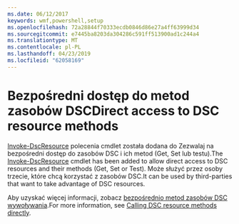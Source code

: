 ```yaml
---
ms.date: 06/12/2017
keywords: wmf,powershell,setup
ms.openlocfilehash: 72a28844f70333ecdb0846d86e27a4ff63999d34
ms.sourcegitcommit: e7445ba8203da304286c591ff513900ad1c244a4
ms.translationtype: MT
ms.contentlocale: pl-PL
ms.lasthandoff: 04/23/2019
ms.locfileid: "62058169"
---
```

# <a name="direct-access-to-dsc-resource-methods"></a><span data-ttu-id="afc0d-102">Bezpośredni dostęp do metod zasobów DSC</span><span class="sxs-lookup"><span data-stu-id="afc0d-102">Direct access to DSC resource methods</span></span>


<span data-ttu-id="afc0d-103">[Invoke-DscResource](https://technet.microsoft.com/library/mt517869.aspx) polecenia cmdlet została dodana do Zezwalaj na bezpośredni dostęp do zasobów DSC i ich metod (Get, Set lub testu).</span><span class="sxs-lookup"><span data-stu-id="afc0d-103">The [Invoke-DscResource](https://technet.microsoft.com/library/mt517869.aspx) cmdlet has been added to allow direct access to DSC resources and their methods (Get, Set or Test).</span></span> <span data-ttu-id="afc0d-104">Może służyć przez osoby trzecie, które chcą korzystać z zasobów DSC.</span><span class="sxs-lookup"><span data-stu-id="afc0d-104">It can be used by third-parties that want to take advantage of DSC resources.</span></span>

<span data-ttu-id="afc0d-105">Aby uzyskać więcej informacji, zobacz [bezpośrednio metod zasobów DSC wywoływania](https://msdn.microsoft.com/powershell/dsc/directcallresource).</span><span class="sxs-lookup"><span data-stu-id="afc0d-105">For more information, see [Calling DSC resource methods directly](https://msdn.microsoft.com/powershell/dsc/directcallresource).</span></span>
